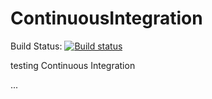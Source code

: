 # ContinuousIntegration
Build Status: [![Build status](https://ci.appveyor.com/api/projects/status/w752ll1uen9kvl5l?svg=true)](https://ci.appveyor.com/project/Sohojoe/continuousintegration)

testing Continuous Integration




...



